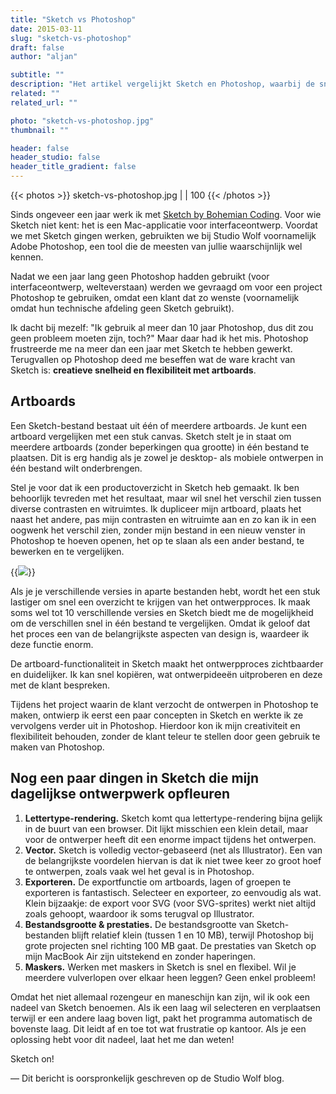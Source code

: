 ```yaml
---
title: "Sketch vs Photoshop"
date: 2015-03-11
slug: "sketch-vs-photoshop"
draft: false
author: "aljan"

subtitle: ""
description: "Het artikel vergelijkt Sketch en Photoshop, waarbij de snelheid, flexibiliteit met artboards, vector-gebaseerd ontwerp, kleine bestandsgroottes en eenvoudige export van Sketch worden benadrukt, terwijl er ook enkele gebruiksknelpunten zijn bij het selecteren van lagen."
related: ""
related_url: ""

photo: "sketch-vs-photoshop.jpg"
thumbnail: ""

header: false
header_studio: false
header_title_gradient: false
---
```


{{< photos >}}
sketch-vs-photoshop.jpg |  | 100
{{< /photos >}}

Sinds ongeveer een jaar werk ik met [Sketch by Bohemian Coding](http://bohemiancoding.com/sketch/). Voor wie Sketch niet kent: het is een Mac-applicatie voor interfaceontwerp. Voordat we met Sketch gingen werken, gebruikten we bij Studio Wolf voornamelijk Adobe Photoshop, een tool die de meesten van jullie waarschijnlijk wel kennen.

Nadat we een jaar lang geen Photoshop hadden gebruikt (voor interfaceontwerp, welteverstaan) werden we gevraagd om voor een project Photoshop te gebruiken, omdat een klant dat zo wenste (voornamelijk omdat hun technische afdeling geen Sketch gebruikt).

Ik dacht bij mezelf: "Ik gebruik al meer dan 10 jaar Photoshop, dus dit zou geen probleem moeten zijn, toch?" Maar daar had ik het mis. Photoshop frustreerde me na meer dan een jaar met Sketch te hebben gewerkt. Terugvallen op Photoshop deed me beseffen wat de ware kracht van Sketch is: **creatieve snelheid en flexibiliteit met artboards**.

## Artboards

Een Sketch-bestand bestaat uit één of meerdere artboards. Je kunt een artboard vergelijken met een stuk canvas. Sketch stelt je in staat om meerdere artboards (zonder beperkingen qua grootte) in één bestand te plaatsen. Dit is erg handig als je zowel je desktop- als mobiele ontwerpen in één bestand wilt onderbrengen.

Stel je voor dat ik een productoverzicht in Sketch heb gemaakt. Ik ben behoorlijk tevreden met het resultaat, maar wil snel het verschil zien tussen diverse contrasten en witruimtes. Ik dupliceer mijn artboard, plaats het naast het andere, pas mijn contrasten en witruimte aan en zo kan ik in een oogwenk het verschil zien, zonder mijn bestand in een nieuw venster in Photoshop te hoeven openen, het op te slaan als een ander bestand, te bewerken en te vergelijken.

{{<image src="sketch-vs-photoshop-1.png">}}

Als je je verschillende versies in aparte bestanden hebt, wordt het een stuk lastiger om snel een overzicht te krijgen van het ontwerpproces. Ik maak soms wel tot 10 verschillende versies en Sketch biedt me de mogelijkheid om de verschillen snel in één bestand te vergelijken. Omdat ik geloof dat het proces een van de belangrijkste aspecten van design is, waardeer ik deze functie enorm.

De artboard-functionaliteit in Sketch maakt het ontwerpproces zichtbaarder en duidelijker. Ik kan snel kopiëren, wat ontwerpideeën uitproberen en deze met de klant bespreken.

Tijdens het project waarin de klant verzocht de ontwerpen in Photoshop te maken, ontwierp ik eerst een paar concepten in Sketch en werkte ik ze vervolgens verder uit in Photoshop. Hierdoor kon ik mijn creativiteit en flexibiliteit behouden, zonder de klant teleur te stellen door geen gebruik te maken van Photoshop.

## Nog een paar dingen in Sketch die mijn dagelijkse ontwerpwerk opfleuren

1. **Lettertype-rendering.** Sketch komt qua lettertype-rendering bijna gelijk in de buurt van een browser. Dit lijkt misschien een klein detail, maar voor de ontwerper heeft dit een enorme impact tijdens het ontwerpen.
2. **Vector.** Sketch is volledig vector-gebaseerd (net als Illustrator). Een van de belangrijkste voordelen hiervan is dat ik niet twee keer zo groot hoef te ontwerpen, zoals vaak wel het geval is in Photoshop.
3. **Exporteren.** De exportfunctie om artboards, lagen of groepen te exporteren is fantastisch. Selecteer en exporteer, zo eenvoudig als wat. Klein bijzaakje: de export voor SVG (voor SVG-sprites) werkt niet altijd zoals gehoopt, waardoor ik soms terugval op Illustrator.
4. **Bestandsgrootte & prestaties.** De bestandsgrootte van Sketch-bestanden blijft relatief klein (tussen 1 en 10 MB), terwijl Photoshop bij grote projecten snel richting 100 MB gaat. De prestaties van Sketch op mijn MacBook Air zijn uitstekend en zonder haperingen.
5. **Maskers.** Werken met maskers in Sketch is snel en flexibel. Wil je meerdere vulverlopen over elkaar heen leggen? Geen enkel probleem!

Omdat het niet allemaal rozengeur en maneschijn kan zijn, wil ik ook een nadeel van Sketch benoemen. Als ik een laag wil selecteren en verplaatsen terwijl er een andere laag boven ligt, pakt het programma automatisch de bovenste laag. Dit leidt af en toe tot wat frustratie op kantoor. Als je een oplossing hebt voor dit nadeel, laat het me dan weten!

Sketch on!

— Dit bericht is oorspronkelijk geschreven op de Studio Wolf blog.
